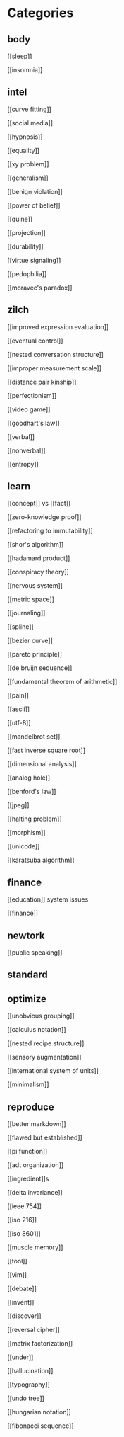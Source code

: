 # Categories

## body

[[sleep]]

[[insomnia]]

## intel

[[curve fitting]]

[[social media]]

[[hypnosis]]

[[equality]]

[[xy problem]]

[[generalism]]

[[benign violation]]

[[power of belief]]

[[quine]]

[[projection]]

[[durability]]

[[virtue signaling]]

[[pedophilia]]

[[moravec's paradox]]

## zilch

[[improved expression evaluation]]

[[eventual control]]

[[nested conversation structure]]

[[improper measurement scale]]

[[distance pair kinship]]

[[perfectionism]]

[[video game]]

[[goodhart's law]]

[[verbal]]

[[nonverbal]]

[[entropy]]

## learn

[[concept]] vs [[fact]]

[[zero-knowledge proof]]

[[refactoring to immutability]]

[[shor's algorithm]]

[[hadamard product]]

[[conspiracy theory]]

[[nervous system]]

[[metric space]]

[[journaling]]

[[spline]]

[[bezier curve]]

[[pareto principle]]

[[de bruijn sequence]]

[[fundamental theorem of arithmetic]]

[[pain]]

[[ascii]]

[[utf-8]]

[[mandelbrot set]]

[[fast inverse square root]]

[[dimensional analysis]]

[[analog hole]]

[[benford's law]]

[[jpeg]]

[[halting problem]]

[[morphism]]

[[unicode]]

[[karatsuba algorithm]]

## finance

[[education]] system issues

[[finance]]

## newtork

[[public speaking]]

## standard

## optimize

[[unobvious grouping]]

[[calculus notation]]

[[nested recipe structure]]

[[sensory augmentation]]

[[international system of units]]

[[minimalism]]

## reproduce

[[better markdown]]

[[flawed but established]]

[[pi function]]

[[adt organization]]

[[ingredient]]s

[[delta invariance]]

[[ieee 754]]

[[iso 216]]

[[iso 8601]]

[[muscle memory]]

[[tool]]

[[vim]]

[[debate]]

[[invent]]

[[discover]]

[[reversal cipher]]

[[matrix factorization]]

[[under]]

[[hallucination]]

[[typography]]

[[undo tree]]

[[hungarian notation]]

[[fibonacci sequence]]
